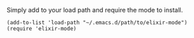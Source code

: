 Simply add to your load path and require the mode to install.

    (add-to-list 'load-path "~/.emacs.d/path/to/elixir-mode")
    (require 'elixir-mode)


